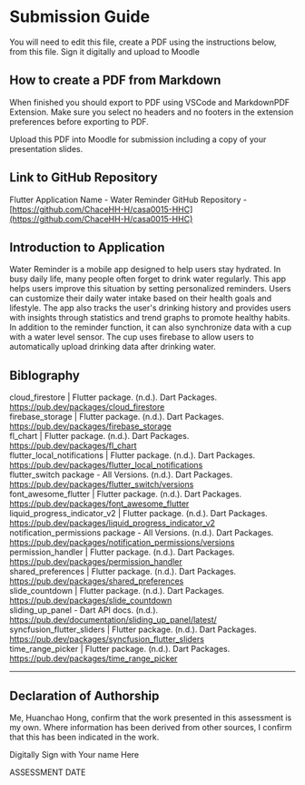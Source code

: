 <!---

---
title: "CASA0017: Web Architecture Final Assessment"
author: "Steven Gray"
date: "10 Dec 2021"
---

-->

# Submission Guide

You will need to edit this file, create a PDF using the instructions below, from this file.   Sign it digitally and upload to Moodle

## How to create a PDF from Markdown
When finished you should export to PDF using VSCode and MarkdownPDF Extension. Make sure you select no headers and no footers in the
extension preferences before exporting to PDF.   

Upload this PDF into Moodle for submission including a copy of your presentation slides.

## Link to GitHub Repository

Flutter Application Name - Water Reminder
GitHub Repository - [https://github.com/ChaceHH-H/casa0015-HHC](https://github.com/ChaceHH-H/casa0015-HHC)

## Introduction to Application

Water Reminder is a mobile app designed to help users stay hydrated. In busy daily life, many people often forget to drink water regularly. This app helps users improve this situation by setting personalized reminders. Users can customize their daily water intake based on their health goals and lifestyle. The app also tracks the user's drinking history and provides users with insights through statistics and trend graphs to promote healthy habits. In addition to the reminder function, it can also synchronize data with a cup with a water level sensor. The cup uses firebase to allow users to automatically upload drinking data after drinking water. 

## Biblography
cloud_firestore | Flutter package. (n.d.). Dart Packages. https://pub.dev/packages/cloud_firestore  
firebase_storage | Flutter package. (n.d.). Dart Packages. https://pub.dev/packages/firebase_storage  
fl_chart | Flutter package. (n.d.). Dart Packages. https://pub.dev/packages/fl_chart  
flutter_local_notifications | Flutter package. (n.d.). Dart Packages. https://pub.dev/packages/flutter_local_notifications  
flutter_switch package - All Versions. (n.d.). Dart Packages. https://pub.dev/packages/flutter_switch/versions  
font_awesome_flutter | Flutter package. (n.d.). Dart Packages. https://pub.dev/packages/font_awesome_flutter  
liquid_progress_indicator_v2 | Flutter package. (n.d.). Dart Packages. https://pub.dev/packages/liquid_progress_indicator_v2  
notification_permissions package - All Versions. (n.d.). Dart Packages. https://pub.dev/packages/notification_permissions/versions  
permission_handler | Flutter package. (n.d.). Dart Packages. https://pub.dev/packages/permission_handler  
shared_preferences | Flutter package. (n.d.). Dart Packages. https://pub.dev/packages/shared_preferences  
slide_countdown | Flutter package. (n.d.). Dart Packages. https://pub.dev/packages/slide_countdown  
sliding_up_panel - Dart API docs. (n.d.). https://pub.dev/documentation/sliding_up_panel/latest/  
syncfusion_flutter_sliders | Flutter package. (n.d.). Dart Packages. https://pub.dev/packages/syncfusion_flutter_sliders  
time_range_picker | Flutter package. (n.d.). Dart Packages. https://pub.dev/packages/time_range_picker  
  
----

## Declaration of Authorship

Me, Huanchao Hong, confirm that the work presented in this assessment is my own. Where information has been derived from other sources, I confirm that this has been indicated in the work.


Digitally Sign with Your name Here

ASSESSMENT DATE
